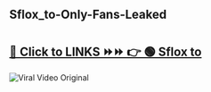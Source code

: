 
 ## Sflox_to-Only-Fans-Leaked

# <h2><a href="https://clipsfans.com/Sflox_to&ref=git">🔗 Click to LINKS ⏩⏩ 👉 🟢 Sflox to </a></h2>

<a href="https://clipsfans.com/Sflox_to&ref=git" rel="nofollow" data-target="animated-image.originalLink"><img src="https://i.ibb.co.com/xMMVF88/686577567.gif" alt="Viral Video Original" style="max-width: 100%; display: inline-block;" data-target="animated-image.originalImage"></a>
